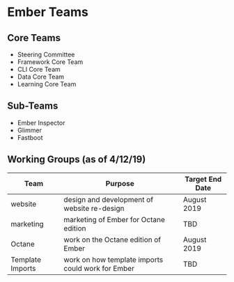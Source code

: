 # Ember Teams

## Core Teams

- Steering Committee
- Framework Core Team
- CLI Core Team
- Data Core Team
- Learning Core Team

## Sub-Teams

- Ember Inspector
- Glimmer
- Fastboot

## Working Groups (as of 4/12/19)

Team | Purpose | Target End Date
--- | --- | ---
website | design and development of website re-design | August 2019
marketing | marketing of Ember for Octane edition | TBD
Octane | work on the Octane edition of Ember | August 2019
Template Imports | work on how template imports could work for Ember | TBD

